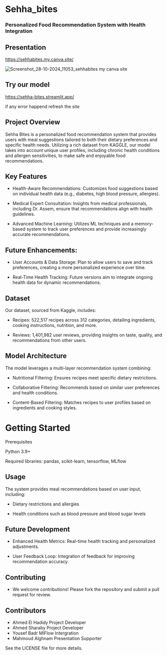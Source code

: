 # Sehha_bites

### Personalized Food Recommendation System with Health Integration

## Presentation

https://sehhabites.my.canva.site/

![Screenshot_28-10-2024_11053_sehhabites my canva site](https://github.com/user-attachments/assets/dd6fa854-43eb-42ce-bc42-0d6cbd426ebd)

## Try our model

https://sehha-bites.streamlit.app/

if any error happend refresh the site

## Project Overview

Sehha Bites is a personalized food recommendation system that provides users with meal suggestions tailored to both their dietary preferences and specific health needs. Utilizing a rich dataset from KAGGLE, our model takes into account unique user profiles, including chronic health conditions and allergen sensitivities, to make safe and enjoyable food recommendations.

## Key Features

- Health-Aware Recommendations: Customizes food suggestions based on individual health data (e.g., diabetes, high blood pressure, allergies).

- Medical Expert Consultation: Insights from medical professionals, including Dr. Assem, ensure that recommendations align with health guidelines.

- Advanced Machine Learning: Utilizes ML techniques and a memory-based system to track user preferences and provide increasingly accurate recommendations.

## Future Enhancements:

- User Accounts & Data Storage: Plan to allow users to save and track preferences, creating a more personalized experience over time.

- Real-Time Health Tracking: Future versions aim to integrate ongoing health data for dynamic recommendations.



## Dataset

Our dataset, sourced from Kaggle, includes:

- Recipes: 522,517 recipes across 312 categories, detailing ingredients, cooking instructions, nutrition, and more.

- Reviews: 1,401,982 user reviews, providing insights on taste, quality, and recommendations from other users.


## Model Architecture

The model leverages a multi-layer recommendation system combining:

- Nutritional Filtering: Ensures recipes meet specific dietary restrictions.

- Collaborative Filtering: Recommends based on similar user preferences and health conditions.

- Content-Based Filtering: Matches recipes to user profiles based on ingredients and cooking styles.


# Getting Started

Prerequisites

Python 3.9+

Required libraries: pandas, scikit-learn, tensorflow, MLflow


## Usage

The system provides meal recommendations based on user input, including:

- Dietary restrictions and allergies

- Health conditions such as blood pressure and blood sugar levels


## Future Development

- Enhanced Health Metrics: Real-time health tracking and personalized adjustments.

- User Feedback Loop: Integration of feedback for improving recommendation accuracy.
## Contributing

- We welcome contributions! Please fork the repository and submit a pull request for review.

## Contributors
- Ahmed El Hadidy  Project Developer
- Ahmed Sharaby  Project Developer
- Yousef Badr MlFlow Intergration
- Mahmoud Alghnam Presentation Supporter


See the LICENSE file for more details.

